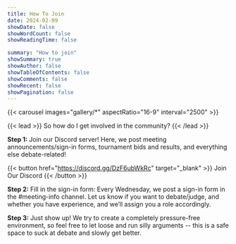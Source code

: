 ```yaml
---
title: How To Join
date: 2024-02-09
showDate: false
showWordCount: false
showReadingTime: false

summary: "How to join"
showSummary: true
showAuthor: false
showTableOfContents: false
showComments: false
showRecent: false
showPagination: false
---
```


{{< carousel images="gallery/*" aspectRatio="16-9" interval="2500" >}}

{{< lead >}}
So how do I get involved in the community?
{{< /lead >}}

**Step 1:** Join our Discord server! Here, we post meeting announcements/sign-in forms, tournament bids and results, and everything else debate-related!

{{< button href="https://discord.gg/DzF6ubWkRc" target="_blank" >}}
Join Our Discord
{{< /button >}}

**Step 2:** Fill in the sign-in form: Every Wednesday, we post a sign-in form in the #meeting-info channel. Let us know if you want to debate/judge, and whether you have experience, and we’ll assign you a role accordingly.

**Step 3:** Just show up! We try to create a completely pressure-free environment, so feel free to let loose and run silly arguments -- this is a safe space to suck at debate and slowly get better.
